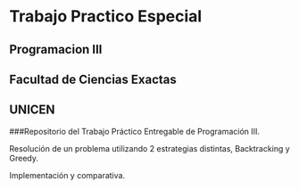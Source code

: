 # Trabajo Practico Especial
## Programacion III
## Facultad de Ciencias Exactas
## UNICEN

###Repositorio del Trabajo Práctico Entregable de Programación III.

Resolución de un problema utilizando 2 estrategias distintas, Backtracking y Greedy.

Implementación y comparativa.